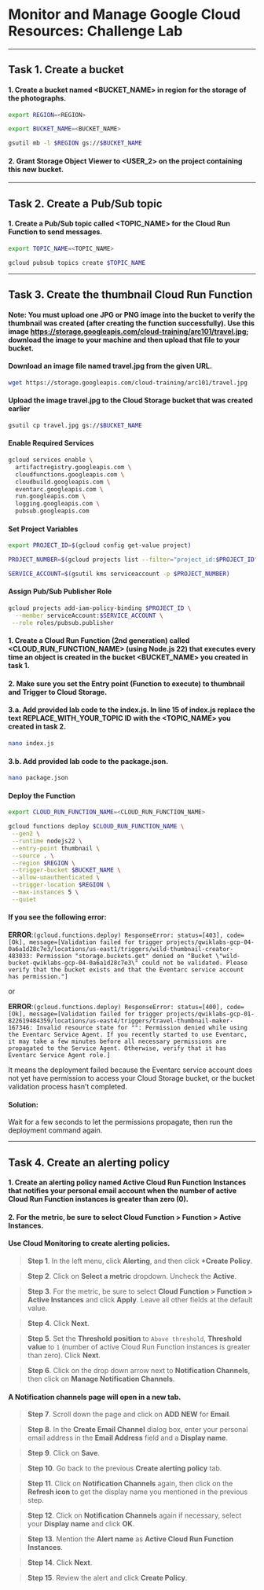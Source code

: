 # Monitor and Manage Google Cloud Resources: Challenge Lab

---

## Task 1. Create a bucket

#### 1. Create a bucket named <BUCKET_NAME> in region <REGION> for the storage of the photographs.

```bash
export REGION=<REGION>
```

```bash
export BUCKET_NAME=<BUCKET_NAME>
```

```bash
gsutil mb -l $REGION gs://$BUCKET_NAME
```

#### 2. Grant Storage Object Viewer to <USER_2> on the project containing this new bucket.

---

## Task 2. Create a Pub/Sub topic

#### 1. Create a Pub/Sub topic called <TOPIC_NAME> for the Cloud Run Function to send messages.

```bash
export TOPIC_NAME=<TOPIC_NAME>
```

```bash
gcloud pubsub topics create $TOPIC_NAME
```

---

## Task 3. Create the thumbnail Cloud Run Function

#### Note: You must upload one JPG or PNG image into the bucket to verify the thumbnail was created (after creating the function successfully). Use this image https://storage.googleapis.com/cloud-training/arc101/travel.jpg; download the image to your machine and then upload that file to your bucket.

#### Download an image file named travel.jpg from the given URL.

```bash
wget https://storage.googleapis.com/cloud-training/arc101/travel.jpg
```

#### Upload the image travel.jpg to the Cloud Storage bucket that was created earlier

```bash
gsutil cp travel.jpg gs://$BUCKET_NAME
```

#### Enable Required Services

```bash
gcloud services enable \
  artifactregistry.googleapis.com \
  cloudfunctions.googleapis.com \
  cloudbuild.googleapis.com \
  eventarc.googleapis.com \
  run.googleapis.com \
  logging.googleapis.com \
  pubsub.googleapis.com
```

#### Set Project Variables

```bash
export PROJECT_ID=$(gcloud config get-value project)
```

```bash
PROJECT_NUMBER=$(gcloud projects list --filter="project_id:$PROJECT_ID" --format='value(project_number)')
```

```bash
SERVICE_ACCOUNT=$(gsutil kms serviceaccount -p $PROJECT_NUMBER)
```

#### Assign Pub/Sub Publisher Role

```bash
gcloud projects add-iam-policy-binding $PROJECT_ID \
  --member serviceAccount:$SERVICE_ACCOUNT \
 --role roles/pubsub.publisher
```

#### 1. Create a Cloud Run Function (2nd generation) called <CLOUD_RUN_FUNCTION_NAME> (using Node.js 22) that executes every time an object is created in the bucket <BUCKET_NAME> you created in task 1.

#### 2. Make sure you set the Entry point (Function to execute) to thumbnail and Trigger to Cloud Storage.

#### 3.a. Add provided lab code to the index.js. In line 15 of index.js replace the text REPLACE_WITH_YOUR_TOPIC ID with the <TOPIC_NAME> you created in task 2.

```bash
nano index.js
```

#### 3.b. Add provided lab code to the package.json.

```bash
nano package.json
```

#### Deploy the Function

```bash
export CLOUD_RUN_FUNCTION_NAME=<CLOUD_RUN_FUNCTION_NAME>
```

```bash
gcloud functions deploy $CLOUD_RUN_FUNCTION_NAME \
 --gen2 \
 --runtime nodejs22 \
 --entry-point thumbnail \
 --source . \
 --region $REGION \
 --trigger-bucket $BUCKET_NAME \
 --allow-unauthenticated \
 --trigger-location $REGION \
 --max-instances 5 \
 --quiet
```

#### If you see the following error:

**ERROR**:`(gcloud.functions.deploy) ResponseError: status=[403], code=[Ok], message=[Validation failed for trigger projects/qwiklabs-gcp-04-0a6a1d28c7e3/locations/us-east1/triggers/wild-thumbnail-creator-483033: Permission "storage.buckets.get" denied on "Bucket \"wild-bucket-qwiklabs-gcp-04-0a6a1d28c7e3\" could not be validated. Please verify that the bucket exists and that the Eventarc service account has permission."]`

or

**ERROR**:`(gcloud.functions.deploy) ResponseError: status=[400], code=[Ok], message=[Validation failed for trigger projects/qwiklabs-gcp-01-822619484359/locations/us-east4/triggers/travel-thumbnail-maker-167346: Invalid resource state for "": Permission denied while using the Eventarc Service Agent. If you recently started to use Eventarc, it may take a few minutes before all necessary permissions are propagated to the Service Agent. Otherwise, verify that it has Eventarc Service Agent role.]`

It means the deployment failed because the Eventarc service account does not yet have permission to access your Cloud Storage bucket, or the bucket validation process hasn’t completed.

#### Solution:

Wait for a few seconds to let the permissions propagate, then run the deployment command again.

---

## Task 4. Create an alerting policy

#### 1. Create an alerting policy named Active Cloud Run Function Instances that notifies your personal email account when the number of active Cloud Run Function instances is greater than zero (0).

#### 2. For the metric, be sure to select Cloud Function > Function > Active Instances.

#### Use Cloud Monitoring to create alerting policies.

> **Step 1**. In the left menu, click **Alerting**, and then click **+Create Policy**.

> **Step 2**. Click on **Select a metric** dropdown. Uncheck the **Active**.

> **Step 3**. For the metric, be sure to select **Cloud Function > Function > Active Instances** and click **Apply**. Leave all other fields at the default value.

> **Step 4**. Click **Next**.

> **Step 5**. Set the **Threshold position** to `Above threshold`, **Threshold value** to `1` (number of active Cloud Run Function instances is greater than zero). Click **Next**.

> **Step 6**. Click on the drop down arrow next to **Notification Channels**, then click on **Manage Notification Channels**.

#### A Notification channels page will open in a new tab.

> **Step 7**. Scroll down the page and click on **ADD NEW** for **Email**.

> **Step 8**. In the **Create Email Channel** dialog box, enter your personal email address in the **Email Address** field and a **Display name**.

> **Step 9**. Click on **Save**.

> **Step 10**. Go back to the previous **Create alerting policy** tab.

> **Step 11**. Click on **Notification Channels** again, then click on the **Refresh icon** to get the display name you mentioned in the previous step.

> **Step 12**. Click on **Notification Channels** again if necessary, select your **Display name** and click **OK**.

> **Step 13**. Mention the **Alert name** as **Active Cloud Run Function Instances**.

> **Step 14**. Click **Next**.

> **Step 15**. Review the alert and click **Create Policy**.
